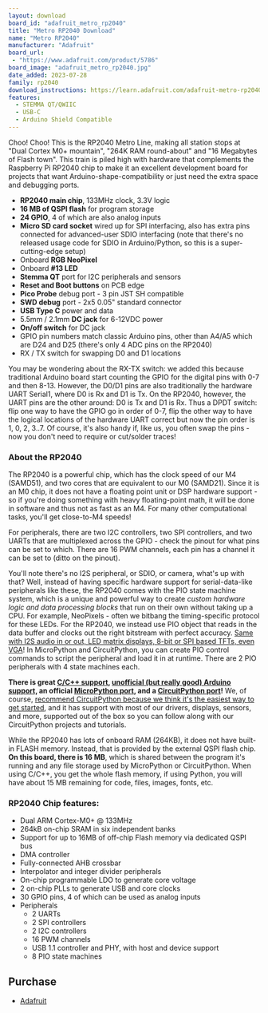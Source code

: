 ```yaml
---
layout: download
board_id: "adafruit_metro_rp2040"
title: "Metro RP2040 Download"
name: "Metro RP2040"
manufacturer: "Adafruit"
board_url:
 - "https://www.adafruit.com/product/5786"
board_image: "adafruit_metro_rp2040.jpg"
date_added: 2023-07-28
family: rp2040
download_instructions: https://learn.adafruit.com/adafruit-metro-rp2040/circuitpython
features:
  - STEMMA QT/QWIIC
  - USB-C
  - Arduino Shield Compatible
---
```


Choo! Choo! This is the RP2040 Metro Line, making all station stops at "Dual Cortex M0+ mountain", "264K RAM round-about" and "16 Megabytes of Flash town". This train is piled high with hardware that complements the Raspberry Pi RP2040 chip to make it an excellent development board for projects that want Arduino-shape-compatibility or just need the extra space and debugging ports.

- **RP2040 main chip**, 133MHz clock, 3.3V logic
- **16 MB of QSPI flash** for program storage
- **24 GPIO**, 4 of which are also analog inputs
- **Micro SD card socket** wired up for SPI interfacing, also has extra pins connected for advanced-user SDIO interfacing (note that there's no released usage code for SDIO in Arduino/Python, so this is a super-cutting-edge setup)
- Onboard **RGB NeoPixel**
- Onboard **#13 LED**
- **Stemma QT** port for I2C peripherals and sensors
- **Reset and Boot buttons** on PCB edge
- **Pico Probe** debug port - 3 pin JST SH compatible
- **SWD debug** port - 2x5 0.05" standard connector
- **USB Type C** power and data
- 5.5mm / 2.1mm **DC jack** for 6-12VDC power
- **On/off switch** for DC jack
- GPIO pin numbers match classic Arduino pins, other than A4/A5 which are D24 and D25 (there's only 4 ADC pins on the RP2040)
- RX / TX switch for swapping D0 and D1 locations

You may be wondering about the RX-TX switch: we added this because traditional Arduino board start counting the GPIO for the digital pins with 0-7 and then 8-13. However, the D0/D1 pins are also traditionally the hardware UART Serial1, where D0 is Rx and D1 is Tx. On the RP2040, however, the UART pins are the other around: D0 is Tx and D1 is Rx. Thus a DPDT switch: flip one way to have the GPIO go in order of 0-7, flip the other way to have the logical locations of the hardware UART correct but now the pin order is 1, 0, 2, 3..7. Of course, it's also handy if, like us, you often swap the pins - now you don't need to require or cut/solder traces!

### **About the RP2040**

The RP2040 is a powerful chip, which has the clock speed of our M4 (SAMD51), and two cores that are equivalent to our M0 (SAMD21). Since it is an M0 chip, it does not have a floating point unit or DSP hardware support - so if you're doing something with heavy floating-point math, it will be done in software and thus not as fast as an M4. For many other computational tasks, you'll get close-to-M4 speeds!

For peripherals, there are two I2C controllers, two SPI controllers, and two UARTs that are multiplexed across the GPIO - check the pinout for what pins can be set to which. There are 16 PWM channels, each pin has a channel it can be set to (ditto on the pinout).

You'll note there's no I2S peripheral, or SDIO, or camera, what's up with that? Well, instead of having specific hardware support for serial-data-like peripherals like these, the RP2040 comes with the PIO state machine system, which is a unique and powerful way to create *custom hardware logic and data processing blocks* that run on their own without taking up a CPU. For example, NeoPixels - often we bitbang the timing-specific protocol for these LEDs. For the RP2040, we instead use PIO object that reads in the data buffer and clocks out the right bitstream with perfect accuracy. [Same with I2S audio in or out, LED matrix displays, 8-bit or SPI based TFTs, even VGA](https://github.com/raspberrypi/pico-examples/tree/master/pio)! In MicroPython and CircuitPython, you can create PIO control commands to script the peripheral and load it in at runtime. There are 2 PIO peripherals with 4 state machines each.

**There is great [C/C++ support](https://github.com/raspberrypi/pico-sdk), [unofficial (but really good) Arduino support,](https://learn.adafruit.com/rp2040-arduino-with-the-earlephilhower-core) an official [MicroPython port](https://github.com/micropython/micropython), and a [CircuitPython port](https://circuitpython.org/downloads)!** We, of course, [recommend CircuitPython because we think it's the easiest way to get started](https://learn.adafruit.com/welcome-to-circuitpython), and it has support with most of our drivers, displays, sensors, and more, supported out of the box so you can follow along with our CircuitPython projects and tutorials.

While the RP2040 has lots of onboard RAM (264KB), it does not have built-in FLASH memory. Instead, that is provided by the external QSPI flash chip. **On this board, there is 16 MB**, which is shared between the program it's running and any file storage used by MicroPython or CircuitPython. When using C/C++, you get the whole flash memory, if using Python, you will have about 15 MB remaining for code, files, images, fonts, etc.

### **RP2040 Chip features:**

- Dual ARM Cortex-M0+ @ 133MHz
- 264kB on-chip SRAM in six independent banks
- Support for up to 16MB of off-chip Flash memory via dedicated QSPI bus
- DMA controller
- Fully-connected AHB crossbar
- Interpolator and integer divider peripherals
- On-chip programmable LDO to generate core voltage
- 2 on-chip PLLs to generate USB and core clocks
- 30 GPIO pins, 4 of which can be used as analog inputs
- Peripherals
  - 2 UARTs
  - 2 SPI controllers
  - 2 I2C controllers
  - 16 PWM channels
  - USB 1.1 controller and PHY, with host and device support
  - 8 PIO state machines

## Purchase

* [Adafruit](https://www.adafruit.com/product/5786)
